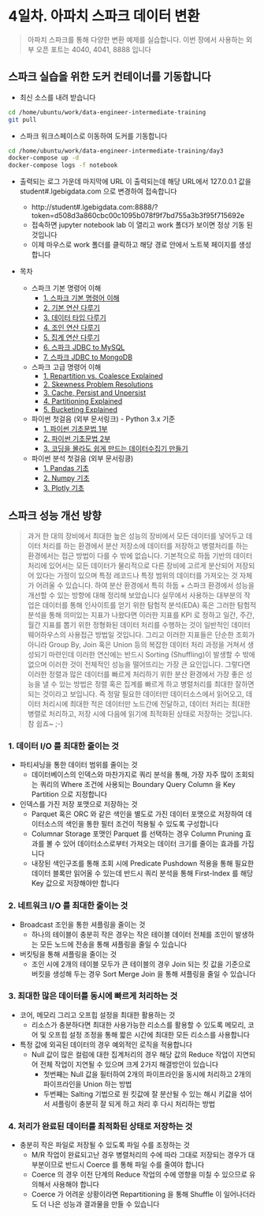 # 4일차. 아파치 스파크 데이터 변환

> 아파치 스파크를 통해 다양한 변환 예제를 실습합니다. 이번 장에서 사용하는 외부 오픈 포트는 4040, 4041, 8888 입니다

## 스파크 실습을 위한 도커 컨테이너를 기동합니다
* 최신 소스를 내려 받습니다
```bash
cd /home/ubuntu/work/data-engineer-intermediate-training
git pull
```
* 스파크 워크스페이스로 이동하여 도커를 기동합니다
```bash
cd /home/ubuntu/work/data-engineer-intermediate-training/day3
docker-compose up -d
docker-compose logs -f notebook
```
* 출력되는 로그 가운데 마지막에 URL 이 출력되는데 해당 URL에서 127.0.0.1 값을 student#.lgebigdata.com 으로 변경하여 접속합니다
  * http://student#.lgebigdata.com:8888/?token=d508d3a860cbc00c1095b078f9f7bd755a3b3f95f715692e
  * 접속하면 jupyter notebook lab 이 열리고 work 폴더가 보이면 정상 기동 된 것입니다
  * 이제 마우스로 work 폴더를 클릭하고 해당 경로 안에서 노트북 페이지를 생성합니다

* 목차
  * 스파크 기본 명령어 이해
    * [1. 스파크 기본 명령어 이해](http://htmlpreview.github.io/?https://github.com/psyoblade/data-engineer-intermediate-training/blob/master/day3/notebooks/html/day4_pyspark_tutorial_1.html)
    * [2. 기본 연산 다루기](http://htmlpreview.github.io/?https://github.com/psyoblade/data-engineer-intermediate-training/blob/master/day3/notebooks/html/day4_pyspark_tutorial_2.html)
    * [3. 데이터 타입 다루기](http://htmlpreview.github.io/?https://github.com/psyoblade/data-engineer-intermediate-training/blob/master/day3/notebooks/html/day4_pyspark_tutorial_3.html)
    * [4. 조인 연산 다루기](http://htmlpreview.github.io/?https://github.com/psyoblade/data-engineer-intermediate-training/blob/master/day3/notebooks/html/day4_pyspark_tutorial_4.html)
    * [5. 집계 연산 다루기](http://htmlpreview.github.io/?https://github.com/psyoblade/data-engineer-intermediate-training/blob/master/day3/notebooks/html/day4_pyspark_tutorial_5.html)
    * [6. 스파크 JDBC to MySQL](http://htmlpreview.github.io/?https://github.com/psyoblade/data-engineer-intermediate-training/blob/master/day3/notebooks/html/day4_pyspark_tutorial_6.html)
    * [7. 스파크 JDBC to MongoDB](http://htmlpreview.github.io/?https://github.com/psyoblade/data-engineer-intermediate-training/blob/master/day3/notebooks/html/day4_pyspark_tutorial_7.html)
  * 스파크 고급 명령어 이해
    * [1. Repartition vs. Coalesce Explained](http://htmlpreview.github.io/?https://github.com/psyoblade/data-engineer-intermediate-training/blob/master/day3/notebooks/html/day5_pyspark_troubleshoot_1.html)
    * [2. Skewness Problem Resolutions](http://htmlpreview.github.io/?https://github.com/psyoblade/data-engineer-intermediate-training/blob/master/day3/notebooks/html/day5_pyspark_troubleshoot_2.html)
    * [3. Cache, Persist and Unpersist ](http://htmlpreview.github.io/?https://github.com/psyoblade/data-engineer-intermediate-training/blob/master/day3/notebooks/html/day5_pyspark_troubleshoot_3.html)
    * [4. Partitioning Explained](http://htmlpreview.github.io/?https://github.com/psyoblade/data-engineer-intermediate-training/blob/master/day3/notebooks/html/day5_pyspark_troubleshoot_4.html)
    * [5. Bucketing Explained](http://htmlpreview.github.io/?https://github.com/psyoblade/data-engineer-intermediate-training/blob/master/day3/notebooks/html/day5_pyspark_troubleshoot_5.html)
  * 파이썬 첫걸음 (외부 문서링크) - Python 3.x 기준
    * [1. 파이썬 기초문법 1부](https://blog.myungseokang.dev/posts/python-basic-grammar1/)
    * [2. 파이썬 기초문법 2부](https://blog.myungseokang.dev/posts/python-basic-grammar2/)
    * [3. 코딩을 몰라도 쉽게 만드는 데이터수집기 만들기](https://book.coalastudy.com/data_crawling/)
  * 파이썬 분석 첫걸음 (외부 문서링킁)
    * [1. Pandas 기초](https://doorbw.tistory.com/172)
    * [2. Numpy 기초](https://doorbw.tistory.com/171)
    * [3. Plotly 기초](https://dailyheumsi.tistory.com/118)



## 스파크 성능 개선 방향
> 과거 한 대의 장비에서 최대한 높은 성능의 장비에서 모든 데이터를 넣어두고 데이터 처리를 하는 환경에서 분산 저장소에 데이터를 저장하고 병렬처리를 하는 환경에서는 접근 방법이 다를 수 밖에 없습니다. 기본적으로 하둡 기반의 데이터 처리에 있어서는 모든 데이터가 물리적으로 다른 장비에 고르게 분산되어 저장되어 있다는 가정이 있으며 특정 레코드나 특정 범위의 데이터를 가져오는 것 자체가 어려울 수 있습니다. 하여 분산 환경에서 특히 하둡 + 스파크 환경에서 성능을 개선할 수 있는 방향에 대해 정리해 보았습니다
> 실무에서 사용하는 대부분의 작업은 데이터를 통해 인사이트를 얻기 위한 탐험적 분석(EDA) 혹은 그러한 탐험적 분석을 통해 의미있는 지표가 나왔다면 이러한 지표를 KPI 로 정하고 일간, 주간, 월간 지표를 뽑기 위한 정형화된 데이터 처리를 수행하는 것이 일반적인 데이터웨어하우스의 사용접근 방법일 것입니다. 그리고 이러한 지표들은 단순한 조회가 아니라 Group By, Join 혹은 Union 등의 복잡한 데이터 처리 과정을 거쳐서 생성되기 마련인데 이러한 연산에는 반드시 Sorting (Shuffling)이 발생할 수 밖에 없으며 이러한 것이 전체적인 성능을 떨어뜨리는 가장 큰 요인입니다.
> 그렇다면 이러한 정렬과 많은 데이터를 빠르게 처리하기 위한 분산 환경에서 가장 좋은 성능을 낼 수 있는 방법은 정렬 혹은 집계를 빠르게 하고 병렬처리를 최대한 잘하면 되는 것이라고 보입니다. 즉 정말  필요한 데이터만 데이터소스에서 읽어오고, 데이터 처리시에 최대한 적은 데이터만 노드간에 전달하고, 데이터 처리는 최대한 병렬로 처리하고, 저장 시에 다음에 읽기에 최적화된 상태로 저장하는 것입니다. 참 쉽죠~ ;-)


### 1. 데이터 I/O 를 최대한 줄이는 것
* 파티셔닝을 통한 데이터 범위를 줄이는 것
  * 데이터베이스의 인덱스와 마찬가지로 쿼리 분석을 통해, 가장 자주 많이 조회되는 쿼리의 Where 조건에 사용되는 Boundary Query Column 을 Key Partition 으로 지정합니다
* 인덱스를 가진 저장 포맷으로 저장하는 것
  * Parquet 혹은 ORC 와 같은 색인을 별도로 가진 데이터 포맷으로 저장하여 데이터소스의 색인을 통한 필터 조건이 적용될 수 있도록 구성합니다
  * Columnar Storage 포맷인 Parquet 를 선택하는 경우 Column Pruning 효과를 볼 수 있어 데이터소스로부터 가져오는 데이터 크기를 줄이는 효과를 가집니다
  * 내장된 색인구조를 통해 조회 시에 Predicate Pushdown 적용을 통해 필요한 데이터 블록만 읽어올 수 있는데 반드시 쿼리 분석을 통해 First-Index 를 해당 Key 값으로 저장해야만 합니다

### 2. 네트워크 I/O 를 최대한 줄이는 것
* Broadcast 조인을 통한 셔플링을 줄이는 것
  * 하나의 테이블이 충분히 작은 경우는 작은 테이블 데이터 전체를 조인이 발생하는 모든 노드에 전송을 통해 셔플링을 줄일 수 있습니다
* 버킷팅을 통해 셔플링을 줄이는 것
  * 조인 시에 2개의 테이블 모두가 큰 테이블의 경우 Join 되는 킷 값을 기준으로 버킷을 생성해 두는 경우 Sort Merge Join 을 통해 셔플링을 줄일 수 있습니다

### 3. 최대한 많은 데이터를 동시에 빠르게 처리하는 것
* 코어, 메모리 그리고 오프힙 설정을 최대한 활용하는 것
  * 리소스가 충분하다면 최대한 사용가능한 리소스를 활용할 수 있도록 메모리, 코어 및 오프힙 설정 조정을 통해 짧은 시간에 최대한 모든 리소스를 사용합니다
* 특정 값에 외곡된 데이터의 경우 예외적인 로직을 적용합니다
  * Null 값이 많은 컬럼에 대한 집계처리의 경우 해당 값의 Reduce 작업이 지연되어 전체 작업이 지연될 수 있으며 크게 2가지 해결방안이 있습니다
    * 첫번째는 Null 값을 필터하여 2개의 파이프라인을 동시에 처리하고 2개의 파이프라인을 Union 하는 방법
    * 두번째는 Salting 기법으로 원 킷값에 잘 분산될 수 있는 해시 키값을 섞어서 셔플링이 충분히 잘 되게 하고 처리 후 다시 처리하는 방법

### 4. 처리가 완료된 데이터를 최적화된 상태로 저장하는 것 
* 충분히 작은 파일로 저장될 수 있도록 파일 수를 조정하는 것
  * M/R 작업이 완료되고난 경우 병렬처리의 수에 따라 그대로 저장되는 경우가 대부분이므로 반드시 Coerce 를 통해 파일 수를 줄여야 합니다
  * Coerce 의 경우 이전 단계의 Reduce 작업의 수에 영향을 미칠 수 있으므로 유의해서 사용해야 합니다
  * Coerce 가 어려운 상황이라면 Repartitioning 을 통해 Shuffle 이 일어나더라도 더 나은 성능과 결과물을 만들 수 있습니다
